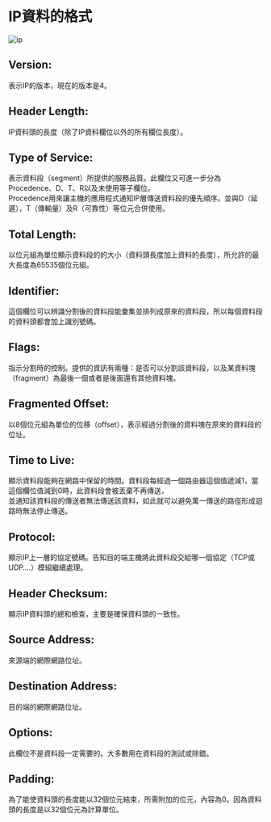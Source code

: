 # IP資料的格式 

![ip](https://user-images.githubusercontent.com/90738468/138279769-6307aa0e-7c29-412b-a91d-35e1be506de3.png)  
## Version:  
表示IP的版本，現在的版本是4。  
## Header Length:  
IP資料頭的長度（除了IP資料欄位以外的所有欄位長度）。  
## Type of Service:  
表示資料段（segment）所提供的服務品質。此欄位又可進一步分為Procedence、D、T、R以及未使用等子欄位。  
Procedence用來讓主機的應用程式通知IP層傳送資料段的優先順序。並與D（延遲），T（傳輸量）及R（可靠性）等位元合併使用。  
## Total Length:  
以位元組為單位顯示資料段的的大小（資料頭長度加上資料的長度），所允許的最大長度為65535個位元組。  
## Identifier:  
這個欄位可以辨識分割後的資料段能彙集並排列成原來的資料段，所以每個資料段的資料頭都會加上識別號碼。  
## Flags:  
指示分割時的控制。提供的資訊有兩種：是否可以分割該資料段，以及某資料塊（fragment）為最後一個或者是後面還有其他資料塊。  
## Fragmented Offset:  
以8個位元組為單位的位移（offset），表示經過分割後的資料塊在原來的資料段的位址。  
## Time to Live:  
顯示資料段能夠在網路中保留的時間。資料段每經過一個路由器這個值遞減1，當這個欄位值減到0時，此資料段會被丟棄不再傳送，  
並通知該資料段的傳送者無法傳送該資料，如此就可以避免萬一傳送的路徑形成迴路時無法停止傳送。  
## Protocol:  
顯示IP上一層的協定號碼。告知目的端主機將此資料段交給哪一個協定（TCP或UDP….）模組繼續處理。   
## Header Checksum:   
顯示IP資料頭的總和檢查，主要是確保資料頭的一致性。   
## Source Address:  
來源端的網際網路位址。  
## Destination Address:  
目的端的網際網路位址。  
## Options:  
此欄位不是資料段一定需要的。大多數用在資料段的測試或除錯。  
## Padding:   
為了能使資料頭的長度能以32個位元結束，所需附加的位元，內容為0。因為資料頭的長度是以32個位元為計算單位。   

